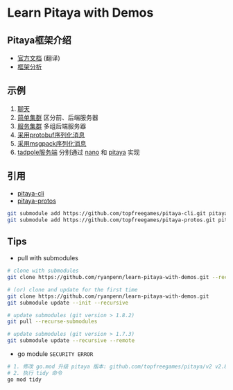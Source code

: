 # Learn Pitaya with Demos

## Pitaya框架介绍

- [官方文档](./docs/Pitaya%E5%AE%98%E6%96%B9%E6%96%87%E6%A1%A3.pdf) (翻译)
- [框架分析](./docs/pitaya%E6%A1%86%E6%9E%B6%E5%88%86%E6%9E%90.pdf)

## 示例

1. [聊天](./01_chat/README.md)
2. [简单集群](./02_cluster/README.md) 区分前、后端服务器
3. [服务集群](./03_cluster_chat/README.md) 多组后端服务器
4. [采用protobuf序列化消息](./04_protobuf/README.md)
5. [采用msgpack序列化消息](./05_msgp/README.md)
6. [tadpole服务端](./06_tadpole_server/README.md) 分别通过 [nano](https://github.com/lonng/nano) 和 [pitaya](https://github.com/topfreegames/pitaya) 实现

## 引用

- [pitaya-cli](https://github.com/topfreegames/pitaya-cli)
- [pitaya-protos](https://github.com/topfreegames/pitaya-protos)

```bash
git submodule add https://github.com/topfreegames/pitaya-cli.git pitaya-cli
git submodule add https://github.com/topfreegames/pitaya-protos.git pitaya-protos
```

## Tips

- pull with submodules

```bash
# clone with submodules
git clone https://github.com/ryanpenn/learn-pitaya-with-demos.git --recursive

# (or) clone and update for the first time
git clone https://github.com/ryanpenn/learn-pitaya-with-demos.git
git submodule update --init --recursive

# update submodules (git version > 1.8.2)
git pull --recurse-submodules

# update submodules (git version > 1.7.3)
git submodule update --recursive --remote

```

- go module `SECURITY ERROR`

```bash
# 1. 修改 go.mod 升级 pitaya 版本: github.com/topfreegames/pitaya/v2 v2.8.0
# 2. 执行 tidy 命令
go mod tidy
```
